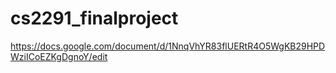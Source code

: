 # cs2291_finalproject
https://docs.google.com/document/d/1NnqVhYR83flUERtR4O5WgKB29HPDWziICoEZKgDgnoY/edit
